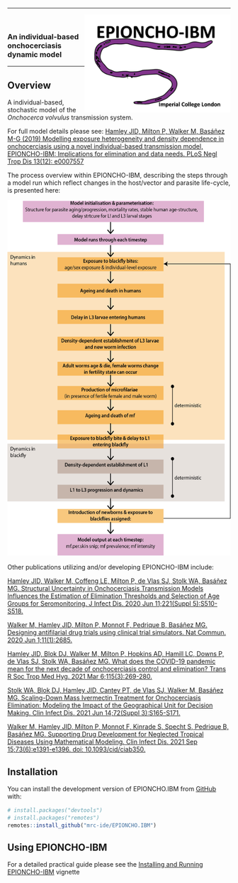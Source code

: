 ------------------------------------------------------------------------

<!-- badges: start -->
<!-- badges: end -->

<img src='man/figures/EPIONCHO-IBM_logo3.png' align="right" height="220" />

<br />

### An individual-based onchocerciasis dynamic model

------------------------------------------------------------------------

## Overview

A individual-based, stochastic model of the *Onchocerca volvulus*
transmission system.

For full model details please see: [Hamley JID, Milton P, Walker M,
Basáñez M-G (2019) Modelling exposure heterogeneity and density
dependence in onchocerciasis using a novel individual-based transmission
model, EPIONCHO-IBM: Implications for elimination and data needs. PLoS
Negl Trop Dis 13(12):
e0007557](https://doi.org/10.1371/journal.pntd.0007557)

The process overview within EPIONCHO-IBM, describing the steps through a
model run which reflect changes in the host/vector and parasite
life-cycle, is presented here:

<img src='man/figures/oncho_oncho_processflowchart.png' align="below" height="800" />

Other publications utilizing and/or developing EPIONCHO-IBM include:

[Hamley JID, Walker M, Coffeng LE, Milton P, de Vlas SJ, Stolk WA,
Basáñez MG. Structural Uncertainty in Onchocerciasis Transmission Models
Influences the Estimation of Elimination Thresholds and Selection of Age
Groups for Seromonitoring. J Infect Dis. 2020 Jun 11;221(Suppl
5):S510-S518.](https://doi.org/10.1093%2Finfdis%2Fjiz674)

[Walker M, Hamley JID, Milton P, Monnot F, Pedrique B, Basáñez MG.
Designing antifilarial drug trials using clinical trial simulators. Nat
Commun. 2020 Jun
1;11(1):2685.](https://doi.org/10.1038/s41467-020-16442-y)

[Hamley JID, Blok DJ, Walker M, Milton P, Hopkins AD, Hamill LC, Downs
P, de Vlas SJ, Stolk WA, Basáñez MG. What does the COVID-19 pandemic
mean for the next decade of onchocerciasis control and elimination?
Trans R Soc Trop Med Hyg. 2021 Mar
6;115(3):269-280.](https://doi.org/10.1093/trstmh/traa193)

[Stolk WA, Blok DJ, Hamley JID, Cantey PT, de Vlas SJ, Walker M, Basáñez
MG. Scaling-Down Mass Ivermectin Treatment for Onchocerciasis
Elimination: Modeling the Impact of the Geographical Unit for Decision
Making. Clin Infect Dis. 2021 Jun 14;72(Suppl
3):S165-S171.](https://doi.org/10.1093/cid/ciab238)

[Walker M, Hamley JID, Milton P, Monnot F, Kinrade S, Specht S, Pedrique
B, Basáñez MG. Supporting Drug Development for Neglected Tropical
Diseases Using Mathematical Modeling. Clin Infect Dis. 2021 Sep
15;73(6):e1391-e1396. doi:
10.1093/cid/ciab350.](https://doi.org/10.1093%2Fcid%2Fciab350)

## Installation

You can install the development version of EPIONCHO.IBM from
[GitHub](https://github.com/) with:

``` r
# install.packages("devtools")
# install.packages("remotes")
remotes::install_github("mrc-ide/EPIONCHO.IBM")
```

## Using EPIONCHO-IBM

For a detailed practical guide please see the [Installing and Running
EPIONCHO-IBM](https://github.com/mrc-ide/EPIONCHO.IBM/blob/master/vignettes/Running_EPIONCHO_IBM.Rmd)
vignette
